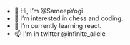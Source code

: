 - 👋 Hi, I’m @SameepYogi
- 👀 I’m interested in chess and coding.
- 🌱 I’m currently learning react.
- 📫 I'm in twitter @infinite_allele

<!---
SameepYogi/SameepYogi is a ✨ special ✨ repository because its `README.md` (this file) appears on your GitHub profile.
You can click the Preview link to take a look at your changes.
--->
